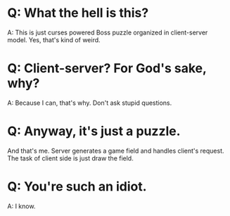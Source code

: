 Q: What the hell is this?
==

A: This is just curses powered Boss puzzle organized in client-server model.
Yes, that's kind of weird.

Q: Client-server? For God's sake, why?
====================

A: Because I can, that's why. Don't ask stupid questions.

Q: Anyway, it's just a puzzle.
======================================================

And that's me.
Server generates a game field and handles client's request.
The task of client side is just draw the field.

Q: You're such an idiot.
======================

A: I know.
